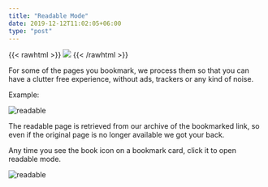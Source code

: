 ```yaml
---
title: "Readable Mode"
date: 2019-12-12T11:02:05+06:00
type: "post"
---
```


{{< rawhtml >}}
  <img class="inpage-hero" src="/images/readable_mode.svg"/>
{{< /rawhtml >}}

For some of the pages you bookmark, we process them so that you can have
a clutter free experience, without ads, trackers or any kind of noise.

Example:

![readable](https://i.imgur.com/Pmx82aq.png)

The readable page is retrieved from our archive of the bookmarked link,
so even if the original page is no longer available we got your back.

Any time you see the book icon on a bookmark card, click it to open
readable mode.

![readable](/images/click_to_read.png)
